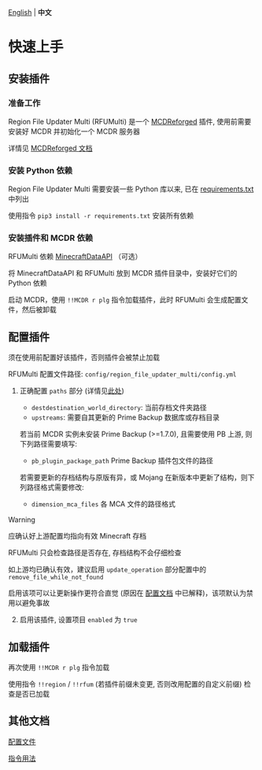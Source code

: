 [English](../quick_start.md) | **中文**

# 快速上手

## 安装插件

### 准备工作

Region File Updater Multi (RFUMulti) 是一个 [MCDReforged](https://mcdreforged.com/zh-CN/) 插件, 使用前需要安装好 MCDR 并初始化一个 MCDR 服务器

详情见 [MCDReforged 文档](https://docs.mcdreforged.com/en/latest/quick_start.html)

### 安装 Python 依赖

Region File Updater Multi 需要安装一些 Python 库以来, 已在 [requirements.txt]((https://github.com/TISUnion/PrimeBackup/blob/master/requirements.txt)) 中列出

使用指令 `pip3 install -r requirements.txt` 安装所有依赖

### 安装插件和 MCDR 依赖

RFUMulti 依赖 [MinecraftDataAPI](https://github.com/MCDReforged/MinecraftDataAPI) （可选）

将 MinecraftDataAPI 和 RFUMulti 放到 MCDR 插件目录中，安装好它们的 Python 依赖

启动 MCDR，使用 `!!MCDR r plg` 指令加载插件，此时 RFUMulti 会生成配置文件，然后被卸载


## 配置插件

须在使用前配置好该插件，否则插件会被禁止加载

RFUMulti 配置文件路径: `config/region_file_updater_multi/config.yml`

1. 正确配置 `paths` 部分 (详情见[此处](config.md#paths))

    - `destdestination_world_directory`: 当前存档文件夹路径
    - `upstreams`: 需要自其更新的 Prime Backup 数据库或存档目录
    
    若当前 MCDR 实例未安装 Prime Backup (>=1.7.0), 且需要使用 PB 上游, 则下列路径需要填写:
    - `pb_plugin_package_path` Prime Backup 插件包文件的路径
    
    若需要更新的存档结构与原版有异，或 Mojang 在新版本中更新了结构，则下列路径格式需要修改:
    - `dimension_mca_files` 各 MCA 文件的路径格式

> [!WARNING]
> 
> 应确认好上游配置均指向有效 Minecraft 存档
> 
> RFUMulti 只会检查路径是否存在, 存档结构不会仔细检查
>
> 如上游均已确认有效，建议启用 `update_operation` 部分配置中的 `remove_file_while_not_found`
> 
> 启用该项可以让更新操作更符合直觉 (原因在 [配置文档](config.md#update-operation) 中已解释)，该项默认为禁用以避免事故

2. 启用该插件, 设置项目 `enabled` 为 `true`

## 加载插件

再次使用 `!!MCDR r plg` 指令加载

使用指令 `!!region` / `!!rfum` (若插件前缀未变更, 否则改用配置的自定义前缀) 检查是否已加载


## 其他文档

[配置文件](config.md)

[指令用法](command.md)
